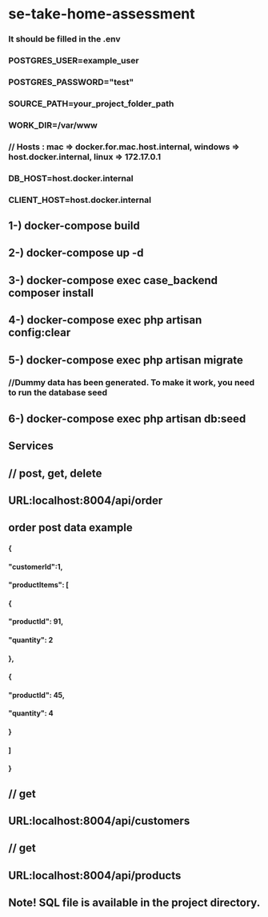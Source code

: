 # se-take-home-assessment


### It should be filled in the .env
### POSTGRES_USER=example_user
### POSTGRES_PASSWORD="test"
### SOURCE_PATH=your_project_folder_path
### WORK_DIR=/var/www

### // Hosts : mac => docker.for.mac.host.internal, windows => host.docker.internal, linux => 172.17.0.1
### DB_HOST=host.docker.internal
### CLIENT_HOST=host.docker.internal


## 1-) docker-compose build

## 2-) docker-compose up -d

## 3-) docker-compose exec case_backend composer install  

## 4-) docker-compose exec php artisan config:clear

## 5-) docker-compose exec php artisan migrate 

### //Dummy data has been generated. To make it work, you need to run the database seed
## 6-) docker-compose exec php artisan db:seed


## Services
## // post, get, delete
## URL:localhost:8004/api/order
## order post data example
####
#### {
####    "customerId":1,
####    "productItems": [
####        {
####            "productId": 91,
####            "quantity": 2
####        },
####        {
####            "productId": 45,
####            "quantity": 4
####        }
####    ]
#### }

## // get
## URL:localhost:8004/api/customers

## // get 
## URL:localhost:8004/api/products

## Note! SQL file is available in the project directory.